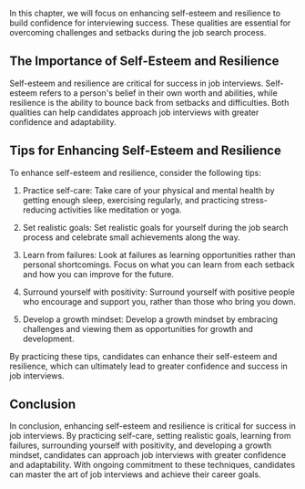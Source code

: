 
In this chapter, we will focus on enhancing self-esteem and resilience to build confidence for interviewing success. These qualities are essential for overcoming challenges and setbacks during the job search process.

The Importance of Self-Esteem and Resilience
--------------------------------------------

Self-esteem and resilience are critical for success in job interviews. Self-esteem refers to a person's belief in their own worth and abilities, while resilience is the ability to bounce back from setbacks and difficulties. Both qualities can help candidates approach job interviews with greater confidence and adaptability.

Tips for Enhancing Self-Esteem and Resilience
---------------------------------------------

To enhance self-esteem and resilience, consider the following tips:

1. Practice self-care: Take care of your physical and mental health by getting enough sleep, exercising regularly, and practicing stress-reducing activities like meditation or yoga.

2. Set realistic goals: Set realistic goals for yourself during the job search process and celebrate small achievements along the way.

3. Learn from failures: Look at failures as learning opportunities rather than personal shortcomings. Focus on what you can learn from each setback and how you can improve for the future.

4. Surround yourself with positivity: Surround yourself with positive people who encourage and support you, rather than those who bring you down.

5. Develop a growth mindset: Develop a growth mindset by embracing challenges and viewing them as opportunities for growth and development.

By practicing these tips, candidates can enhance their self-esteem and resilience, which can ultimately lead to greater confidence and success in job interviews.

Conclusion
----------

In conclusion, enhancing self-esteem and resilience is critical for success in job interviews. By practicing self-care, setting realistic goals, learning from failures, surrounding yourself with positivity, and developing a growth mindset, candidates can approach job interviews with greater confidence and adaptability. With ongoing commitment to these techniques, candidates can master the art of job interviews and achieve their career goals.
